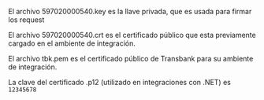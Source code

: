El archivo 597020000540.key es la llave privada, que es usada para firmar los request

El archivo 597020000540.crt es el certificado público que esta previamente cargado en el ambiente de integración.

El archivo tbk.pem es el certificado público de Transbank para su ambiente de integración.

La clave del certificado .p12 (utilizado en integraciones con .NET) es `12345678`
